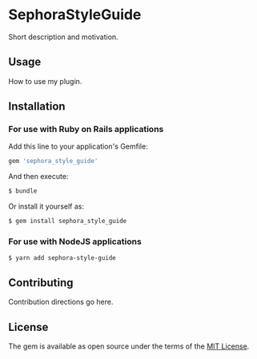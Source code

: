 # SephoraStyleGuide
Short description and motivation.

## Usage
How to use my plugin.

## Installation

### For use with Ruby on Rails applications
Add this line to your application's Gemfile:

```ruby
gem 'sephora_style_guide'
```

And then execute:
```bash
$ bundle
```

Or install it yourself as:
```bash
$ gem install sephora_style_guide
```

### For use with NodeJS applications
```
$ yarn add sephora-style-guide
```

## Contributing
Contribution directions go here.

## License
The gem is available as open source under the terms of the [MIT License](http://opensource.org/licenses/MIT).
